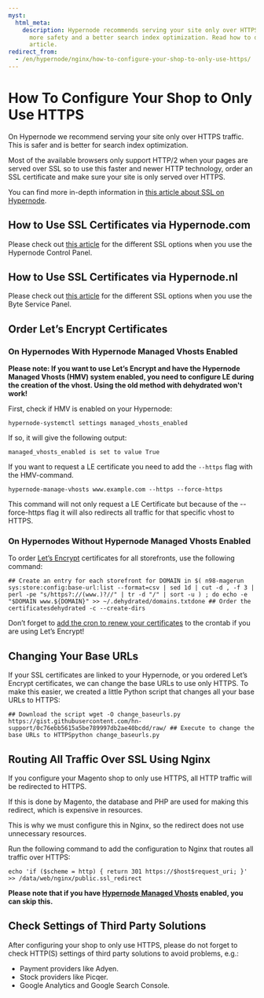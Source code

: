 ```yaml
---
myst:
  html_meta:
    description: Hypernode recommends serving your site only over HTTPS traffic for
      more safety and a better search index optimization. Read how to do so in this
      article.
redirect_from:
  - /en/hypernode/nginx/how-to-configure-your-shop-to-only-use-https/
---
```


<!-- source: https://support.hypernode.com/en/hypernode/nginx/how-to-configure-your-shop-to-only-use-https/ -->

# How To Configure Your Shop to Only Use HTTPS

On Hypernode we recommend serving your site only over HTTPS traffic. This is safer and is better for search index optimization.

Most of the available browsers only support HTTP/2 when your pages are served over SSL so to use this faster and newer HTTP technology, order an SSL certificate and make sure your site is only served over HTTPS.

You can find more in-depth information in [this article about SSL on Hypernode](https://support.hypernode.com/knowledgebase/use-ssl-certificates-on-your-hypernode/).

## How to Use SSL Certificates via Hypernode.com

Please check out [this article](https://support.hypernode.com/en/hypernode/ssl/how-to-use-ssl-certificates-on-your-hypernode-when-ordered-via-hypernode-com) for the different SSL options when you use the Hypernode Control Panel.

## How to Use SSL Certificates via Hypernode.nl

Please check out [this article](https://support.hypernode.com/en/hypernode/ssl/how-to-use-ssl-certificates-on-your-hypernode-when-ordered-via-byte-nl) for the different SSL options when you use the Byte Service Panel.

## Order Let’s Encrypt Certificates

### On Hypernodes With Hypernode Managed Vhosts Enabled

**Please note: If you want to use Let’s Encrypt and have the Hypernode Managed Vhosts (HMV) system enabled, you need to configure LE during the creation of the vhost. Using the old method with dehydrated won't work!**

First, check if HMV is enabled on your Hypernode:

`hypernode-systemctl settings managed_vhosts_enabled`

If so, it will give the following output:

`managed_vhosts_enabled is set to value True`

If you want to request a LE certificate you need to add the `--https` flag with the HMV-command.

`hypernode-manage-vhosts www.example.com --https --force-https`

This command will not only request a LE Certificate but because of the --force-https flag it will also redirects all traffic for that specific vhost to HTTPS.

### On Hypernodes Without Hypernode Managed Vhosts Enabled

To order [Let’s Encrypt](https://support.hypernode.com/knowledgebase/use-lets-encrypt-hypernode/) certificates for all storefronts, use the following command:

```nginx
## Create an entry for each storefront for DOMAIN in $( n98-magerun sys:store:config:base-url:list --format=csv | sed 1d | cut -d , -f 3 | perl -pe "s/https?://(www.)?//" | tr -d "/" | sort -u ) ; do echo -e "$DOMAIN www.${DOMAIN}" >> ~/.dehydrated/domains.txtdone ## Order the certificatesdehydrated -c --create-dirs
```

Don’t forget to [add the cron to renew your certificates](https://support.hypernode.com/knowledgebase/use-lets-encrypt-hypernode/) to the crontab if you are using Let’s Encrypt!

## Changing Your Base URLs

If your SSL certificates are linked to your Hypernode, or you ordered Let’s Encrypt certificates, we can change the base URLs to use only HTTPS. To make this easier, we created a little Python script that changes all your base URLs to HTTPS:

```nginx
## Download the script wget -O change_baseurls.py https://gist.githubusercontent.com/hn-support/0c76ebb5615a5be789997db2ae40bcdd/raw/ ## Execute to change the base URLs to HTTPSpython change_baseurls.py
```

## Routing All Traffic Over SSL Using Nginx

If you configure your Magento shop to only use HTTPS, all HTTP traffic will be redirected to HTTPS.

If this is done by Magento, the database and PHP are used for making this redirect, which is expensive in resources.

This is why we must configure this in Nginx, so the redirect does not use unnecessary resources.

Run the following command to add the configuration to Nginx that routes all traffic over HTTPS:

```nginx
echo 'if ($scheme = http) { return 301 https://$host$request_uri; }' >> /data/web/nginx/public.ssl_redirect
```

**Please note that if you have [Hypernode Managed Vhosts](https://support.hypernode.com/en/hypernode/nginx/hypernode-managed-vhosts) enabled, you can skip this.**

## Check Settings of Third Party Solutions

After configuring your shop to only use HTTPS, please do not forget to check HTTP(S) settings of third party solutions to avoid problems, e.g.:

- Payment providers like Adyen.
- Stock providers like Picqer.
- Google Analytics and Google Search Console.
